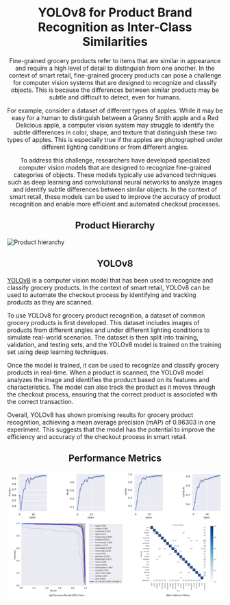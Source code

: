 # <div align="center">YOLOv8 for Product Brand Recognition as Inter-Class Similarities</div>
<div align="center">
Fine-grained grocery products refer to items that are similar in appearance and require a high level of detail to distinguish from one another. In the context of smart retail, fine-grained grocery products can pose a challenge for computer vision systems that are designed to recognize and classify objects. This is because the differences between similar products may be subtle and difficult to detect, even for humans. 

For example, consider a dataset of different types of apples. While it may be easy for a human to distinguish between a Granny Smith apple and a Red Delicious apple, a computer vision system may struggle to identify the subtle differences in color, shape, and texture that distinguish these two types of apples. This is especially true if the apples are photographed under different lighting conditions or from different angles. 

To address this challenge, researchers have developed specialized computer vision models that are designed to recognize fine-grained categories of objects. These models typically use advanced techniques such as deep learning and convolutional neural networks to analyze images and identify subtle differences between similar objects. In the context of smart retail, these models can be used to improve the accuracy of product recognition and enable more efficient and automated checkout processes.
</div>

## <div align="center">Product Hierarchy</div>
![Product hierarchy](img/hierarchy.png)

## <div align="center">YOLOv8</div>
[YOLOv8](https://github.com/ultralytics/ultralytics) is a computer vision model that has been used to recognize and classify grocery products. In the context of smart retail, YOLOv8 can be used to automate the checkout process by identifying and tracking products as they are scanned. 

To use YOLOv8 for grocery product recognition, a dataset of common grocery products is first developed. This dataset includes images of products from different angles and under different lighting conditions to simulate real-world scenarios. The dataset is then split into training, validation, and testing sets, and the YOLOv8 model is trained on the training set using deep learning techniques. 

Once the model is trained, it can be used to recognize and classify grocery products in real-time. When a product is scanned, the YOLOv8 model analyzes the image and identifies the product based on its features and characteristics. The model can also track the product as it moves through the checkout process, ensuring that the correct product is associated with the correct transaction. 

Overall, YOLOv8 has shown promising results for grocery product recognition, achieving a mean average precision (mAP) of 0.96303 in one experiment. This suggests that the model has the potential to improve the efficiency and accuracy of the checkout process in smart retail.

## <div align="center">Performance Metrics</div>
![Performance](img/yolov8_performance.png)
![Performance](img/yolov8_performance1.png)
 </div>
